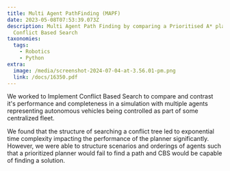 ```yaml
---
title: Multi Agent PathFinding (MAPF)
date: 2023-05-08T07:53:39.073Z
description: Multi Agent Path Finding by comparing a Prioritised A* planner with
  Conflict Based Search
taxonomies:
  tags:
    - Robotics
    - Python
extra:
  image: /media/screenshot-2024-07-04-at-3.56.01-pm.png
  link: /docs/16350.pdf
---
```

We w﻿orked to Implement Conflict Based Search to compare and contrast it's performance and completeness in a simulation with multiple agents representing autonomous vehicles being controlled as part of some centralized fleet. 

We found that the structure of searching a conflict tree led to exponential time complexity impacting the performance of the planner significantly. However, we were able to structure scenarios and orderings of agents such that a prioritized planner would fail to find a path and CBS  would be capable of finding a solution.